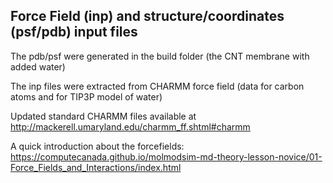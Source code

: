 ## Force Field (inp) and structure/coordinates (psf/pdb) input files

The pdb/psf were generated in the build folder (the CNT membrane with added water)

The inp files were extracted from CHARMM force field (data for carbon atoms and for TIP3P model of water)

Updated standard CHARMM files available at
http://mackerell.umaryland.edu/charmm_ff.shtml#charmm

A quick introduction about the forcefields:
https://computecanada.github.io/molmodsim-md-theory-lesson-novice/01-Force_Fields_and_Interactions/index.html




